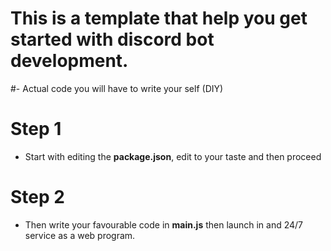 # This is a template that help you get started with discord bot development.
#- Actual code you will have to write your self (DIY)

# Step 1
- Start with editing the **package.json**, edit to your taste and then proceed
# Step 2
- Then write your favourable code in **main.js** then launch in and 24/7 service as a web program.
